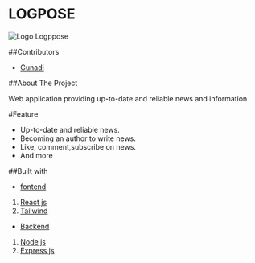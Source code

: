 # LOGPOSE
![Logo Logppose](https://github.com/masgunady/fw15-logpose-frontend/blob/main/src/assets/image/logo-tosca.png)


##Contributors
- [Gunadi](https://github.com/masgunady)

##About The Project

Web application providing up-to-date and reliable news and information

#Feature

- Up-to-date and reliable news.
- Becoming an author to write news.
- Like, comment,subscribe on news.
- And more

##Built with

- [fontend]()
1. [React js ](https://reactjs.org/)
2. [Tailwind](https://tailwindcss.com/)

- [Backend](https://github.com/rioprayoga23/fw12-backend-collab)
1. [Node js](https://nodejs.org/en/)
2. [Express js](https://expressjs.com/en/starter/installing.html)
